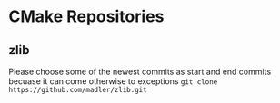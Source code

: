# CMake Repositories
## zlib
Please choose some of the newest commits as start and end commits becuase it can come otherwise to exceptions
`git clone https://github.com/madler/zlib.git`
